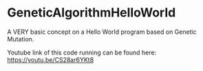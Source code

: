 # GeneticAlgorithmHelloWorld
A VERY basic concept on a Hello World program based on Genetic Mutation.

Youtube link of this code running can be found here: https://youtu.be/CS28ar6YKt8